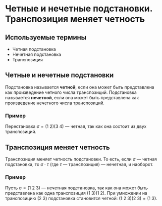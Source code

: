 # Четные и нечетные подстановки. Транспозиция меняет четность

## Используемые термины
- Четная подстановка
- Нечетная подстановка
- Транспозиция

## Четные и нечетные подстановки

Подстановка называется **четной**, если она может быть представлена как произведение четного числа транспозиций. Подстановка называется **нечетной**, если она может быть представлена как произведение нечетного числа транспозиций.

### Пример

Перестановка $\sigma = (1\ 2)(3\ 4)$ — четная, так как она состоит из двух транспозиций.

## Транспозиция меняет четность

Транспозиция меняет четность подстановки. То есть, если $\sigma$ — четная подстановка, то $\sigma \cdot \tau$ (где $\tau$ — транспозиция) — нечетная, и наоборот.

### Пример

Пусть $\sigma = (1\ 2\ 3)$ — нечетная подстановка, так как она может быть представлена как одна транспозиция $(1\ 3)(1\ 2)$. При умножении на транспозицию $(2\ 3)$ подстановка становится четной: $(1\ 2\ 3)(2\ 3) = (1\ 3)$.
